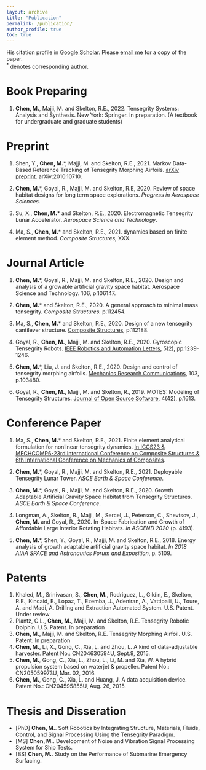 ```yaml
---
layout: archive
title: "Publication"
permalink: /publication/
author_profile: true
toc: true
---
```

His citation profile in [Google Scholar](https://scholar.google.com/citations?user=2g3lz0AAAAAJ&hl=en). Please [email me](mailto:muhaochen@tamu.edu) for a copy of the paper.    
<sup>*</sup> denotes corresponding author.

# Book Preparing
1. **Chen, M.**, Majji, M. and Skelton, R.E., 2022. Tensegrity Systems: Analysis and Synthesis. New York: Springer. In preparation. (A textbook for undergraduate and graduate students)

# Preprint
1. Shen, Y., **Chen, M.***, Majji, M. and Skelton, R.E., 2021. Markov Data-Based Reference Tracking of Tensegrity Morphing Airfoils. <u>arXiv preprint</u>. arXiv:2010.10710.

1. **Chen, M.***, Goyal, R., Majji, M. and Skelton, R.E, 2020. Review of space habitat designs for long term space explorations. *Progress in Aerospace Sciences.*

1. Su, X., **Chen, M.*** and Skelton, R.E., 2020. Electromagnetic Tensegrity Lunar Accelerator. *Aerospace Science and Technology*. 

1. Ma, S., **Chen, M.*** and Skelton, R.E., 2021. dynamics based on finite element method. *Composite Structures*, XXX.

# Journal Article 
1. **Chen, M.***, Goyal, R., Majji, M. and Skelton, R.E., 2020. Design and analysis of a growable artificial gravity space habitat. Aerospace Science and Technology. 106, p.106147.

1. **Chen, M.*** and Skelton, R.E., 2020. A general approach to minimal mass tensegrity. *Composite Structures.* p.112454.

1. Ma, S., **Chen, M.*** and Skelton, R.E., 2020. Design of a new tensegrity cantilever structure. <u>Composite Structures</u>, p.112188.

1. Goyal, R., **Chen, M.**, Majji, M. and Skelton, R.E., 2020. Gyroscopic Tensegrity Robots. <u>IEEE Robotics and Automation Letters</u>, 5(2), pp.1239-1246.

1. **Chen, M.***, Liu, J. and Skelton, R.E., 2020. Design and control of tensegrity morphing airfoils. <u>Mechanics Research Communications</u>, 103, p.103480.

1. Goyal, R., **Chen, M.**, Majji, M. and Skelton, R., 2019. MOTES: Modeling of Tensegrity Structures. <u>Journal of Open Source Software</u>, 4(42), p.1613.

# Conference Paper
1. Ma, S., **Chen, M.*** and Skelton, R.E., 2021. Finite element analytical formulation for nonlinear tensegrity dynamics. <u> In ICCS23 & MECHCOMP6-23rd International Conference on Composite Structures & 6th International Conference on Mechanics of Composites</u>. 

1. **Chen, M.***, Goyal, R., Majji, M. and Skelton, R.E., 2021. Deployable Tensegrity Lunar Tower. *ASCE Earth & Space Conference*. 
  
1. **Chen, M.***, Goyal, R., Majji, M. and Skelton, R.E., 2020. Growth Adaptable Artificial Gravity Space Habitat from Tensegrity Structures. *ASCE Earth & Space Conference*. 

1. Longman, A., Skelton, R., Majji, M., Sercel, J., Peterson, C., Shevtsov, J., **Chen, M.** and Goyal, R., 2020. In-Space Fabrication and Growth of Affordable Large Interior Rotating Habitats. *In ASCEND 2020* (p. 4193).

1. **Chen, M.***, Shen, Y., Goyal, R., Majji, M. and Skelton, R.E., 2018. Energy analysis of growth adaptable artificial gravity space habitat. *In 2018 AIAA SPACE and Astronautics Forum and Exposition*, p. 5109.

# Patents
1. Khaled, M., Srinivasan, S., **Chen, M.**, Rodriguez, L., Gildin, E., Skelton, R.E., Kincaid, E., Lopaz, T., Ezemba, J., Adeniran, A., Vattipalli, U., Toure, A. and Madi, A. Drilling and Extraction Automated System. U.S. Patent. Under review
1. Plantz, C.L., **Chen, M.**, Majji, M. and Skelton, R.E. Tensegrity Robotic Dolphin. U.S. Patent. In preparation
1. **Chen, M.**, Majji, M. and Skelton, R.E. Tensegrity Morphing Airfoil. U.S. Patent. In preparation
1. **Chen, M.**, Li, X., Gong, C., Xia, L. and Zhou, L. A kind of data-adjustable harvester. Patent No.: CN204630594U, Sept.9, 2015.
1. **Chen, M.**, Gong, C., Xia, L., Zhou, L., Li, M. and Xia, W. A hybrid propulsion system based on waterjet & propeller. Patent No.: CN205059973U, Mar. 02, 2016.
1. **Chen, M.**, Gong, C., Xia, L. and Huang, J. A data acquisition device. Patent No.: CN204595855U, Aug. 26, 2015.

# Thesis and Disseration
- [PhD] **Chen, M.**. Soft Robotics by Integrating Structure, Materials, Fluids, Control, and Signal Processing Using the Tensegrity Paradigm.   
- [MS] **Chen, M.**. Development of Noise and Vibration Signal Processing System for Ship Tests.   
- [BS] **Chen, M.**. Study on the Performance of Submarine Emergency Surfacing.


